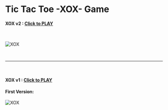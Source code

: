 # Tic Tac Toe -XOX- Game

#### XOX v2 : [Click to PLAY](https://alikartalonline-xox.netlify.app/)

<br>

![XOX](https://github.com/alikartalonline/Tic-Tac-Toe-XOX-Game/blob/main/public/assets/XOX-v2.gif)

<br>
<hr>
<br>

#### XOX v1 : [Click to PLAY](https://alikartalonline-xox2.netlify.app/)

#### First Version:

![XOX](https://github.com/alikartalonline/Tic-Tac-Toe-XOX-Game/blob/main/public/assets/XOX.gif)